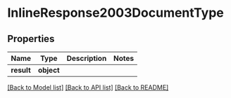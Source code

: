 # InlineResponse2003DocumentType

## Properties
Name | Type | Description | Notes
------------ | ------------- | ------------- | -------------
**result** | **object** |  | 

[[Back to Model list]](../README.md#documentation-for-models) [[Back to API list]](../README.md#documentation-for-api-endpoints) [[Back to README]](../README.md)


